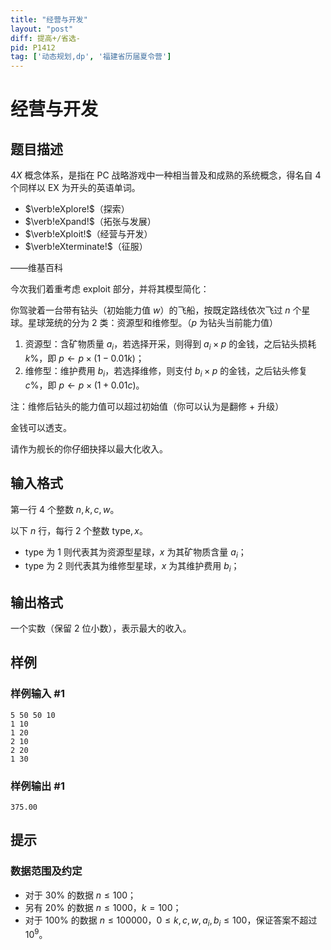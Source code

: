 ```yaml
---
title: "经营与开发"
layout: "post"
diff: 提高+/省选-
pid: P1412
tag: ['动态规划,dp', '福建省历届夏令营']
---
```

# 经营与开发
## 题目描述

$4X$ 概念体系，是指在 PC 战略游戏中一种相当普及和成熟的系统概念，得名自 $4$ 个同样以 EX 为开头的英语单词。

- $\verb!eXplore!$（探索）
- $\verb!eXpand!$（拓张与发展）
- $\verb!eXploit!$（经营与开发）
- $\verb!eXterminate!$（征服）

——维基百科

今次我们着重考虑 exploit 部分，并将其模型简化：

你驾驶着一台带有钻头（初始能力值 $w$）的飞船，按既定路线依次飞过 $n$ 个星球。星球笼统的分为 $2$ 类：资源型和维修型。（$p$ 为钻头当前能力值）

1. 资源型：含矿物质量 $a_i$，若选择开采，则得到 $a_i\times p$ 的金钱，之后钻头损耗 $k\%$，即 $p\gets p\times (1-0.01k)$；
2. 维修型：维护费用 $b_i$，若选择维修，则支付 $b_i\times p$ 的金钱，之后钻头修复 $c\%$，即 $p\gets p\times (1+0.01c)$。

注：维修后钻头的能力值可以超过初始值（你可以认为是翻修 + 升级）

金钱可以透支。

请作为舰长的你仔细抉择以最大化收入。
## 输入格式

第一行 $4$ 个整数 $n,k,c,w$。

以下 $n$ 行，每行 $2$ 个整数 $\mathrm{type},x$。

- $\mathrm{type}$ 为 $1$ 则代表其为资源型星球，$x$ 为其矿物质含量 $a_i$；
- $\mathrm{type}$ 为 $2$ 则代表其为维修型星球，$x$ 为其维护费用 $b_i$；
## 输出格式

一个实数（保留 $2$ 位小数），表示最大的收入。
## 样例

### 样例输入 #1
```
5 50 50 10
1 10
1 20
2 10
2 20
1 30

```
### 样例输出 #1
```
375.00
```
## 提示

### 数据范围及约定

- 对于 $30\%$ 的数据 $n \le 100$；
- 另有 $20\%$ 的数据 $n \le 1000$，$k=100$；
- 对于 $100\%$ 的数据 $n \le 100000$，$0 \le k,c,w,a_i,b_i \le 100$，保证答案不超过 $10^9$。
